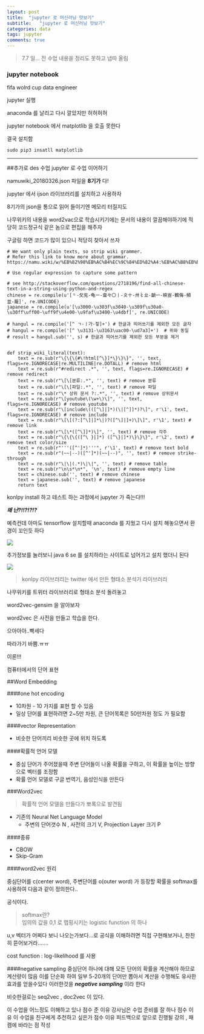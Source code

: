 ```yaml
---
layout: post
title:  "jupyter 로 머신러닝 맛보기"
subtitle:   "jupyter 로 머신러닝 맛보기"
categories: data
tags: jupyter
comments: true
---
```

>7.7 일... 전 수업 내용을 정리도 못하고 냅따 올림

### jupyter notebook

fifa wolrd cup data engineer


jupyter 실행

anaconda 를 날리고 다시 깔았지만 허허허허

jupyter notebook 에서 matplotlib 을 호출 못한다

결국 설치함

```
sudo pip3 insatll matplotlib
```

-------------------------------

##추가로 des 수업 jupyter 로 수업 이어하기

namuwiki_20180326.json 파일을 **8기가** 다!

jupyter 에서 ijson 라이브러리를 설치하고 사용하자

8기가의 json을 통으로 읽어 들이기엔 메모리 터질지도

나무위키의 내용을 word2vac으로 학습시키기에는 문서의 내용이 깔끔해야하기에 적당히 코드정규식 같은 놈으로 편집을 해주자

구글링 하면 코드가 많이 있으니 적당히 찾아서 쓰자

```
# We want only plain texts, so strip wiki grammer.
# Refer this link to know more about grammar. https://namu.wiki/w/%EB%82%98%EB%AC%B4%EC%9C%84%ED%82%A4:%EB%AC%B8%EB%B2%95%20%EB%8F%84%EC%9B%80%EB%A7%90

# Use regular expression to capture some pattern

# see http://stackoverflow.com/questions/2718196/find-all-chinese-text-in-a-string-using-python-and-regex
chinese = re.compile(u'[⺀-⺙⺛-⻳⼀-⿕々〇〡-〩〸-〺〻㐀-䶵一-鿃豈-鶴侮-頻並-龎]', re.UNICODE)
japanese = re.compile(u'[\u3000-\u303f\u3040-\u309f\u30a0-\u30ff\uff00-\uff9f\u4e00-\u9faf\u3400-\u4dbf]', re.UNICODE)

# hangul = re.compile('[^ ㄱ-ㅣ가-힣]+') # 한글과 띄어쓰기를 제외한 모든 글자
# hangul = re.compile('[^ \u3131-\u3163\uac00-\ud7a3]+')  # 위와 동일
# result = hangul.sub('', s) # 한글과 띄어쓰기를 제외한 모든 부분을 제거


def strip_wiki_literal(text):               
    text = re.sub(r"\{\{\{#\!html[^\}]*\}\}\}", '', text, flags=re.IGNORECASE|re.MULTILINE|re.DOTALL) # remove html
    text = re.sub(r"#redirect .*", '', text, flags=re.IGNORECASE) # remove redirect
    text = re.sub(r"\[\[분류:.*", '', text) # remove 분류
    text = re.sub(r"\[\[파일:.*", '', text) # remove 파일
    text = re.sub(r"\* 상위 문서 ?:.*", '', text) # remove 상위문서        
    text = re.sub(r"\[youtube\(\w+\)\]", '', text, flags=re.IGNORECASE) # remove youtube
    text = re.sub(r"\[include\(([^\]|]*)(\|[^]]*)?\]", r'\1', text, flags=re.IGNORECASE) # remove include
    text = re.sub(r"\[\[(?:[^\]|]*\|)?([^\]|]+)\]\]", r'\1', text) # remove link
    text = re.sub(r"\[\*([^\]]*)\]", '', text) # remove 각주
    text = re.sub(r"\{\{\{([^\ }|]*) ([^\}|]*)\}\}\}", r'\2', text) # remove text color/size
    text = re.sub(r"'''([^']*)'''", r'\1', text) # remove text bold
    text = re.sub(r"(~~|--)([^']*)(~~|--)", '', text) # remove strike-through
    text = re.sub(r"\|\|(.*)\|\|", '', text) # remove table
    text = re.sub(r"\n\s*\n*", '\n', text) # remove empty line                       
    text = chinese.sub('', text) # remove chinese
    text = japanese.sub('', text) # remove japanese
    return text
```


konlpy install 하고 테스트 하는 과정에서 jupyter 가 죽는다!!!

***왜 난?!!?!?!?***

예측컨데 아마도 tensorflow 설치할때 anaconda 를 지웠고 다시 설치 해놓으면서 환경이 꼬인듯 하다

<img src='https://bluehyun.github.io/assets/jupyter/jupyterdead.png'>

추가정보를 눌러보니 java 6 se 를 설치하라는 사이트로 넘어가고 설치 했더니 된다

<img src='https://bluehyun.github.io/assets/jupyter/javaseinstall.png'>


> konlpy 라이브러리는 twitter 에서 만든 형태소 분석기 라이브러리


나무위키를 트위터 라이브러리로 형태소 분석 돌려놓고

word2vec-gensim 을 알아보자

word2vec 은 사전을 만들고 학습을 한다.


으아아아..빡세다

따라가기 바쁨.ㅠㅠ


이론!!!

컴퓨터에서의 단어 표현

##Word Embedding

####one hot encoding

* 10차원 - 10 가지를 표현 할 수 있음
* 일상 단어를 표현하려면 2~5만 차원, 큰 단어목록은 50만차원 정도 가 필요함


####vector Representation

* 비슷한 단어끼리 비슷한 곳에 위치 하도록


####확률적 언어 모델
* 중심 단어가 주어졌을때 주변 단어들이 나올 확률을 구하고, 이 확률을 높이는 방향으로 벡터를 조정함
* 확률 언어 모델로 구글 번역기, 음성인식을 만든다


###Word2vec
> 확률적 언어 모델을 만들다가 뽀록으로 발견됨

* 기존의 Neural Net Language Model
	- 주변의 단어갯수 N , 사전의 크기 V, Projection Layer 크기 P

####종류
* CBOW
* Skip-Gram


####word2vec 원리

중심단어를 c(center word), 주변단어를 o(outer word) 가 등장할 확률을 softmax를 사용하여 다음과 같이 정의한다..

공식이다.

>softmax란?<br>
>임의의 값을 0,1 로 맵핑시키는 logistic function 의 하나

u,v 벡터가 어쩌다 보니 나오는가보다...로 공식을 이해하려면 직접 구현해보거나, 찬찬히 뜯어보거라.......

cost function : log-likelihood 를 사용

####negative sampling
중심단어 하나에 대해 모든 단어의 확률을 계산해야 하므로 계산량이 많음
이를 단순화 하여 일부 5-20개의 단어만 뽑아서 계산을 수행해도 유사한 효과를 얻을수있다
이러한것을 ***negative sampling*** 이라 한다

비슷한걸로는
seq2vec , doc2vec 이 있다.


이 수업을 어느정도 이해하고 있나
점수 준 이유
강사님은 수업 준비를 잘 하나
점수 이유
이 수업을 친구에게 추천하고 싶은가
점수 이유
피드백으로 앞으로 진행될 강의 , 패캠에 바라는 점 작성
